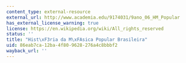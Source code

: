 ```yaml
---
content_type: external-resource
external_url: http://www.academia.edu/9174031/9ano_06_HM_Popular
has_external_license_warning: true
license: https://en.wikipedia.org/wiki/All_rights_reserved
status: ''
title: "Hist\xF3ria da M\xFAsica Popular Brasileira"
uid: 86eab7ca-12ba-4f80-9628-276a4c8bbbf2
wayback_url: ''
---
```

